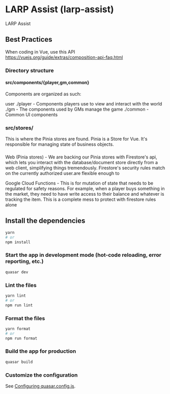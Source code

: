 # LARP Assist (larp-assist)

LARP Assist

## Best Practices 

When coding in Vue, use this API https://vuejs.org/guide/extras/composition-api-faq.html

### Directory structure

#### src/components/{player,gm,common}

Components are organized as such:

user 
./player - Components players use to view and interact with the world
./gm - The components used by GMs manage the game
./common - Common UI components

### src/stores/

This is where the Pinia stores are found. Pinia is a Store for Vue.
It's responsible for managing state of business objects.


###

Web (Pinia stores) -  We are backing our Pinia stores with Firestore's api, which lets you interact with the database/document store directly from a web client, simplifying things tremendously. Firestore's security rules match on the currently authorized user.are flexible enough to 

Google Cloud Functions - This is for mutation of state that needs to be regulated for safety reasons.  For example, when a player buys something in the market, they need to have write access to their balance and whatever is tracking the item. This is a complete mess to protect with firestore rules alone


## Install the dependencies
```bash
yarn
# or
npm install
```

### Start the app in development mode (hot-code reloading, error reporting, etc.)
```bash
quasar dev
```


### Lint the files
```bash
yarn lint
# or
npm run lint
```


### Format the files
```bash
yarn format
# or
npm run format
```



### Build the app for production
```bash
quasar build
```

### Customize the configuration
See [Configuring quasar.config.js](https://v2.quasar.dev/quasar-cli-vite/quasar-config-js).

